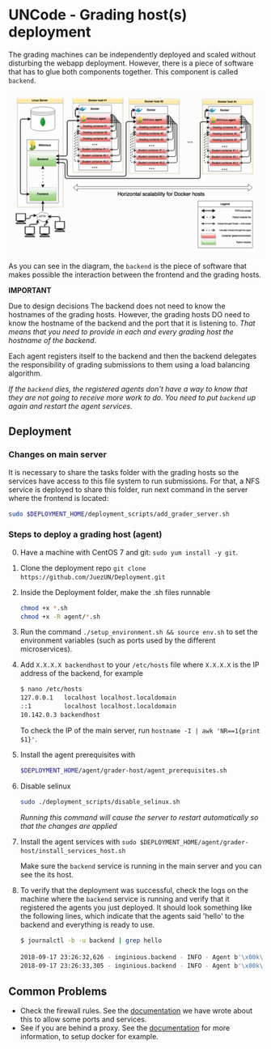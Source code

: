 # UNCode - Grading host(s) deployment

The grading machines can be independently deployed and scaled without disturbing the webapp deployment. However, there is a piece of software that has to glue both components together. This component is called `backend`.

![UNCode's architecture](architecture.PNG?raw=true "Title")

As you can see in the diagram, the `backend` is the piece of software that makes possible the interaction between the frontend and the grading hosts.

**IMPORTANT**

Due to design decisions The backend does not need to know the hostnames of the grading hosts. However, the grading hosts DO need to know the hostname of the backend and the port that it is listening to. *That means that you need to provide in each and every grading host the hostname of the backend*.

Each agent registers itself to the backend and then the backend delegates the responsibility of grading submissions to them using a load balancing algorithm.

*If the `backend` dies, the registered agents don't have a way to know that they are not going to receive more work to do. You need to put `backend` up again and restart the agent services.*

## Deployment

### Changes on main server

It is necessary to share the tasks folder with the grading hosts so the services have access to this file system to run submissions. For that, a NFS service is deployed to share this folder, run next command in the server where the frontend is located: 
    
```bash
sudo $DEPLOYMENT_HOME/deployment_scripts/add_grader_server.sh
```

### Steps to deploy a grading host (agent)

0. Have a machine with CentOS 7 and git: `sudo yum install -y git`.

1. Clone the deployment repo `git clone https://github.com/JuezUN/Deployment.git`

2. Inside the Deployment folder, make the .sh files runnable
    
    ```bash
    chmod +x *.sh
    chmod +x -R agent/*.sh
    ```

3. Run the command `./setup_environment.sh && source env.sh` to set the environment variables (such as ports used by the different microservices).

4. Add `X.X.X.X backendhost` to your `/etc/hosts` file where `X.X.X.X` is the IP address of the backend, for example 

    ```bash
    $ nano /etc/hosts
    127.0.0.1   localhost localhost.localdomain
    ::1         localhost localhost.localdomain
    10.142.0.3 backendhost
    ```
    
    To check the IP of the main server, run `hostname -I | awk 'NR==1{print $1}'`.

5. Install the agent prerequisites with

    ```bash
    $DEPLOYMENT_HOME/agent/grader-host/agent_prerequisites.sh
    ```

6. Disable selinux

   ```bash
   sudo ./deployment_scripts/disable_selinux.sh
   ```

   *Running this command will cause the server to restart automatically so that the changes are applied*

7. Install the agent services with `sudo $DEPLOYMENT_HOME/agent/grader-host/install_services_host.sh`
    
    Make sure the `backend` service is running in the main server and you can see the its host.

8. To verify that the deployment was successful, check the logs on the machine where the `backend` service is running and verify that it registered the agents you just deployed. It should look something like the following lines, which indicate that the agents said 'hello' to the backend and everything is ready to use.

    ```bash
    $ journalctl -b -u backend | grep hello
    
    2018-09-17 23:26:32,626 - inginious.backend - INFO - Agent b'\x00k\x8bEi' () said hello
    2018-09-17 23:26:33,305 - inginious.backend - INFO - Agent b'\x00k\x8bEj' () said hello
    ```

## Common Problems

- Check the firewall rules. See the [documentation](firewall.md) we have wrote about this to allow some ports and services.
- See if you are behind a proxy. See the [documentation](../../proxy.md) for more information, to setup docker for example.
